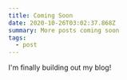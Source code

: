 ```yaml
---
title: Coming Soon
date: 2020-10-26T03:02:37.868Z
summary: More posts coming soon
tags:
  - post
---
```

I'm finally building out my blog!